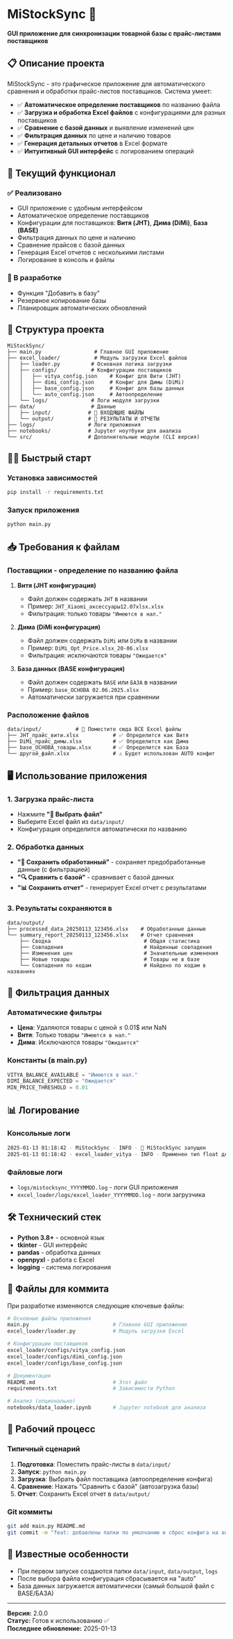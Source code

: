 # MiStockSync 🔄

**GUI приложение для синхронизации товарной базы с прайс-листами поставщиков**

## 📋 Описание проекта

MiStockSync - это графическое приложение для автоматического сравнения и обработки прайс-листов поставщиков. Система умеет:

- ✅ **Автоматическое определение поставщиков** по названию файла
- ✅ **Загрузка и обработка Excel файлов** с конфигурациями для разных поставщиков
- ✅ **Сравнение с базой данных** и выявление изменений цен
- ✅ **Фильтрация данных** по цене и наличию товаров
- ✅ **Генерация детальных отчетов** в Excel формате
- ✅ **Интуитивный GUI интерфейс** с логированием операций

## 🚀 Текущий функционал

### ✅ Реализовано

- GUI приложение с удобным интерфейсом
- Автоматическое определение поставщиков
- Конфигурации для поставщиков: **Витя (JHT)**, **Дима (DiMi)**, **База (BASE)**
- Фильтрация данных по цене и наличию
- Сравнение прайсов с базой данных
- Генерация Excel отчетов с несколькими листами
- Логирование в консоль и файлы

### 🔄 В разработке

- Функция "Добавить в базу"
- Резервное копирование базы
- Планировщик автоматических обновлений

## 📁 Структура проекта

```
MiStockSync/
├── main.py                 # Главное GUI приложение
├── excel_loader/           # Модуль загрузки Excel файлов
│   ├── loader.py          # Основная логика загрузки
│   ├── configs/           # Конфигурации поставщиков
│   │   ├── vitya_config.json    # Конфиг для Вити (JHT)
│   │   ├── dimi_config.json     # Конфиг для Димы (DiMi)
│   │   ├── base_config.json     # Конфиг для базы данных
│   │   └── auto_config.json     # Автоопределение
│   └── logs/              # Логи модуля загрузки
├── data/                  # Данные
│   ├── input/            # 📁 ВХОДЯЩИЕ ФАЙЛЫ
│   └── output/           # 📁 РЕЗУЛЬТАТЫ И ОТЧЕТЫ
├── logs/                 # Логи приложения
├── notebooks/            # Jupyter ноутбуки для анализа
└── src/                  # Дополнительные модули (CLI версия)
```

## 🏃‍♂️ Быстрый старт

### Установка зависимостей

```bash
pip install -r requirements.txt
```

### Запуск приложения

```bash
python main.py
```

## 📥 Требования к файлам

### Поставщики - определение по названию файла

1. **Витя (JHT конфигурация)**
   - Файл должен содержать `JHT` в названии
   - Пример: `JHT_Xiaomi_аксессуары12.07xlsx.xlsx`
   - Фильтрация: только товары `"Имеются в нал."`

2. **Дима (DiMi конфигурация)**
   - Файл должен содержать `DiMi` или `DiMa` в названии  
   - Пример: `DiMi_Opt_Price.xlsx_20-06.xlsx`
   - Фильтрация: исключаются товары `"Ожидается"`

3. **База данных (BASE конфигурация)**
   - Файл должен содержать `BASE` или `БАЗА` в названии
   - Пример: `base_ОСНОВА 02.06.2025.xlsx`
   - Автоматически загружается при сравнении

### Расположение файлов

```
data/input/           # 📁 Поместите сюда ВСЕ Excel файлы
├── JHT_прайс_вити.xlsx           # ✅ Определится как Витя
├── DiMi_прайс_димы.xlsx          # ✅ Определится как Дима  
├── base_ОСНОВА_товары.xlsx       # ✅ Определится как База
└── другой_файл.xlsx              # ⚠️ Будет использован AUTO конфиг
```

## 🖥️ Использование приложения

### 1. Загрузка прайс-листа

- Нажмите **"📁 Выбрать файл"**
- Выберите Excel файл из `data/input/`
- Конфигурация определится автоматически по названию

### 2. Обработка данных

- **"💾 Сохранить обработанный"** - сохраняет предобработанные данные (с фильтрацией)
- **"🔍 Сравнить с базой"** - сравнивает с базой данных
- **"📊 Сохранить отчет"** - генерирует Excel отчет с результатами

### 3. Результаты сохраняются в

```
data/output/
├── processed_data_20250113_123456.xlsx    # Обработанные данные
└── summary_report_20250113_123456.xlsx    # Отчет сравнения
    ├── Сводка                              # Общая статистика
    ├── Совпадения                          # Найденные совпадения  
    ├── Изменения цен                       # Значительные изменения
    ├── Новые товары                        # Товары не в базе
    └── Совпадения по кодам                 # Найдено по кодам в названиях
```

## 🔧 Фильтрация данных

### Автоматические фильтры

- **Цена**: Удаляются товары с ценой ≤ 0.01$ или NaN
- **Витя**: Только товары `"Имеются в нал."`
- **Дима**: Исключаются товары `"Ожидается"`

### Константы (в main.py)

```python
VITYA_BALANCE_AVAILABLE = "Имеются в нал."
DIMI_BALANCE_EXPECTED = "Ожидается"  
MIN_PRICE_THRESHOLD = 0.01
```

## 📊 Логирование

### Консольные логи

```bash
2025-01-13 01:18:42 - MiStockSync - INFO - 🚀 MiStockSync запущен
2025-01-13 01:18:42 - excel_loader_vitya - INFO - Применен тип float для столбца price_usd
```

### Файловые логи

- `logs/mistocksync_YYYYMMDD.log` - логи GUI приложения  
- `excel_loader/logs/excel_loader_YYYYMMDD.log` - логи загрузчика

## 🛠 Технический стек

- **Python 3.8+** - основной язык
- **tkinter** - GUI интерфейс  
- **pandas** - обработка данных
- **openpyxl** - работа с Excel
- **logging** - система логирования

## 📝 Файлы для коммита

При разработке изменяются следующие ключевые файлы:

```bash
# Основные файлы приложения
main.py                           # Главное GUI приложение
excel_loader/loader.py            # Модуль загрузки Excel

# Конфигурации поставщиков  
excel_loader/configs/vitya_config.json
excel_loader/configs/dimi_config.json  
excel_loader/configs/base_config.json

# Документация
README.md                         # Этот файл
requirements.txt                  # Зависимости Python

# Анализ (опционально)
notebooks/data_loader.ipynb       # Jupyter notebook для анализа
```

## 🤝 Рабочий процесс

### Типичный сценарий

1. **Подготовка**: Поместить прайс-листы в `data/input/`
2. **Запуск**: `python main.py`  
3. **Загрузка**: Выбрать файл поставщика (автоопределение конфига)
4. **Сравнение**: Нажать "Сравнить с базой" (автозагрузка базы)
5. **Отчет**: Сохранить Excel отчет в `data/output/`

### Git коммиты

```bash
git add main.py README.md
git commit -m "feat: добавлены папки по умолчанию и сброс конфига на auto"
```

## 🐛 Известные особенности

- При первом запуске создаются папки `data/input`, `data/output`, `logs`
- После выбора файла конфигурация сбрасывается на "auto"
- База данных загружается автоматически (самый большой файл с BASE/БАЗА)

---

**Версия:** 2.0.0  
**Статус:** Готов к использованию ✅  
**Последнее обновление:** 2025-01-13

